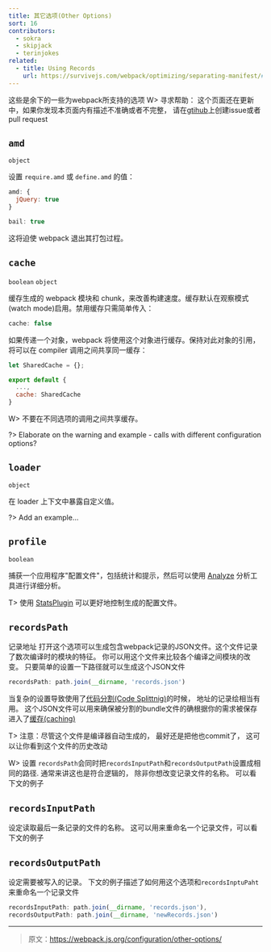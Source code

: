 ```yaml
---
title: 其它选项(Other Options)
sort: 16
contributors:
  - sokra
  - skipjack
  - terinjokes
related:
  - title: Using Records
    url: https://survivejs.com/webpack/optimizing/separating-manifest/#using-records
---
```



这些是余下的一些为webpack所支持的选项
W> 寻求帮助： 这个页面还在更新中，如果你发现本页面内有描述不准确或者不完整， 请在[gtihub](https://github.com/webpack/webpack.js.org)上创建issue或者pull request



## `amd`

`object`

设置 `require.amd` 或 `define.amd` 的值：

```js
amd: {
  jQuery: true
}
```

```js
bail: true
```

这将迫使 webpack 退出其打包过程。


## `cache`

`boolean` `object`

缓存生成的 webpack 模块和 chunk，来改善构建速度。缓存默认在观察模式(watch mode)启用。禁用缓存只需简单传入：

```js
cache: false
```

如果传递一个对象，webpack 将使用这个对象进行缓存。保持对此对象的引用，将可以在 compiler 调用之间共享同一缓存：

```js
let SharedCache = {};

export default {
  ...,
  cache: SharedCache
}
```

W> 不要在不同选项的调用之间共享缓存。

?> Elaborate on the warning and example - calls with different configuration options?


## `loader`

`object`

在 loader 上下文中暴露自定义值。

?> Add an example...


## `profile`

`boolean`

捕获一个应用程序"配置文件"，包括统计和提示，然后可以使用 [Analyze](https://webpack.github.io/analyse/) 分析工具进行详细分析。

T> 使用 [StatsPlugin](https://www.npmjs.com/package/stats-webpack-plugin) 可以更好地控制生成的配置文件。


## `recordsPath`

记录地址
打开这个选项可以生成包含webpack记录的JSON文件。这个文件记录了数次编译时的模块的特征。 你可以用这个文件来比较各个编译之间模块的改变。 只要简单的设置一下路径就可以生成这个JSON文件

``` js
recordsPath: path.join(__dirname, 'records.json')
```

当复杂的设置导致使用了[代码分割(Code Splittnig)](/guides/code-splitting)的时候， 地址的记录绘相当有用。 这个JSON文件可以用来确保被分割的bundle文件的确根据你的需求被保存进入了[缓存(caching)](/guides/caching) 

T> 注意：尽管这个文件是编译器自动生成的， 最好还是把他也commit了， 这可以让你看到这个文件的历史改动


W> 设置 `recordsPath`会同时把`recordsInputPath`和`recordsOutputPath`设置成相同的路径. 通常来讲这也是符合逻辑的， 除非你想改变记录文件的名称。 可以看下文的例子

## `recordsInputPath`

设定读取最后一条记录的文件的名称。 这可以用来重命名一个记录文件，可以看下文的例子

## `recordsOutputPath`

设定需要被写入的记录。 下文的例子描述了如何用这个选项和`recordsInptuPaht`来重命名一个记录文件

``` js
recordsInputPath: path.join(__dirname, 'records.json'),
recordsOutputPath: path.join(__dirname, 'newRecords.json')
```

***

> 原文：https://webpack.js.org/configuration/other-options/
